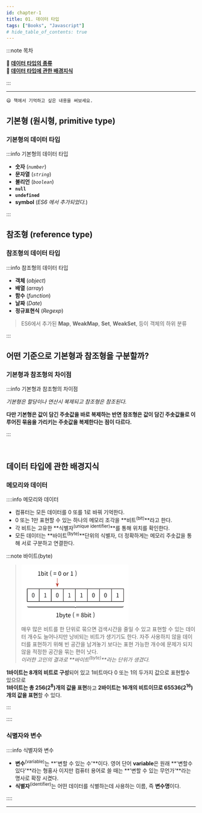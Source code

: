 ```yaml
---
id: chapter-1
title: 01. 데이터 타입
tags: ["Books", "Javascript"]
# hide_table_of_contents: true
---
```


:::note 목차

**🔖 [ 데이터 타입의 종류 ](#기본형-원시형-primitive-type)**  
**🔖 [ 데이터 타입에 관한 배경지식 ](#데이터-타입에-관한-배경지식)**

<!-- **🔖 [ 변수 선언과 데이터 할당 ](#변수-선언과-데이터-할당)** -->
<!-- **🔖 [ 기본형 데이터와 참조형 데이터 ](#기본형의-데이터-타입)**   -->
<!-- **🔖 [ 불변 객체 ](#기본형의-데이터-타입)**   -->
<!-- **🔖 [ undefined와 null ](#기본형의-데이터-타입)**   -->
<!-- **🔖 [ 정리 ](#기본형의-데이터-타입)** -->

:::

---

    😃 책에서 기억하고 싶은 내용을 써보세요.

## 기본형 (원시형, primitive type)

### 기본형의 데이터 타입

:::info 기본형의 데이터 타입

- **숫자** (_`number`_)
- **문자열** (_`string`_)
- **불리언** (_`boolean`_)
- **`null`**
- **`undefined`**
- **symbol** (_ES6 에서 추가되었다._)

:::

## 참조형 (reference type)

### 참조형의 데이터 타입

:::info 참조형의 데이터 타입

- **객체** (_object_)
- **배열** (_array_)
- **함수** (_function_)
- **날짜** (_Date_)
- **정규표현식** (_Regexp_)

> ES6에서 추가된 **Map**, **WeakMap**, **Set**, **WeakSet**, 등이 객체의 하위 분류

:::

## 어떤 기준으로 기본형과 참조형을 구분할까?

### 기본형과 참조형의 차이점

:::info 기본형과 참조형의 차이점

_기본형은 할당이나 연산시 복제되고 참조형은 참조된다._

**다만 기본형은 값이 담긴 주솟값을 바로 복제하는 반면 참조형은 값이 담긴 주솟값들로 이루어진 묶음을 가리키는 주솟값을 복제한다는 점이 다르다.**

:::

<br />

## 데이터 타입에 관한 배경지식

### 메모리와 데이터

::::info 메모리와 데이터

- 컴퓨터는 모든 데이터를 0 또를 1로 바꿔 기억한다.
- 0 또는 1만 표현할 수 있는 하나의 메모리 조각을 **비트<sup>(bit)</sup>**라고 한다.
- 각 비트는 고유한 **식별자<sup>(unique identifier)</sup>**를 통해 위치를 확인한다.
- 모든 데이터는 **바이트<sup>(byte)</sup>**단위의 식별자, 더 정확하게는 메모리 주솟값을 통해 서로 구분하고 연결한다.

:::note 바이트(byte)

> ![비트와 바이트](assets/core-javasript-bit-byte.png)  
> 매우 많은 비트를 한 단위로 묶으면 검색시간을 줄일 수 있고 표현할 수 있는 데이터 개수도 늘어나지만 낭비되는 비트가 생기기도 한다. 자주 사용하지 않을 데이터를 표현하기 위해 빈 공간을 남겨놓기 보다는 표현 가능한 개수에 문제가 되지 않을 적정한 공간을 묶는 편이 낫다.  
> _이러한 고민의 결과로 **바이트<sup>(byte)</sup>**라는 단위가 생겼다._

**1바이트는 8개의 비트로 구성**되어 있고 1비트마다 0 또는 1의 두가지 값으로 표현할수 있으므로  
**1바이트는 총 256(2<sup>8</sup>)개의 값을 표현**하고 **2바이트는 16개의 비트이므로 65536(2<sup>16</sup>)개의 값을 표현**할 수 있다.

:::

::::

### 식별자와 변수

::::info 식별자와 변수

- **변수**<sup>(variable)</sup>는 **'변할 수 있는 수'**이다. 영어 단어 **variable**은 원래 **'변할수 있다'**라는 형횽사 이지만 컴퓨터 용어로 쓸 때는 **'변할 수 있는 무언가'**라는 명사로 확장 시켰다.
- **식별자**<sup>(identifier)</sup>는 어떤 데이터를 식별하는데 사용하는 이름, 즉 **변수명**이다.

::::

---
